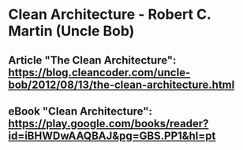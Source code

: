 # Clean Architecture - Robert C. Martin (Uncle Bob)
## Article "The Clean Architecture": https://blog.cleancoder.com/uncle-bob/2012/08/13/the-clean-architecture.html
## eBook "Clean Architecture": https://play.google.com/books/reader?id=iBHWDwAAQBAJ&pg=GBS.PP1&hl=pt

